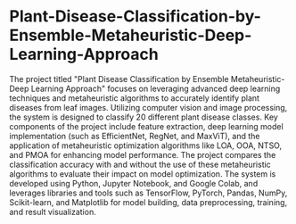 # Plant-Disease-Classification-by-Ensemble-Metaheuristic-Deep-Learning-Approach
The project titled "Plant Disease Classification by Ensemble Metaheuristic-Deep Learning Approach" focuses on leveraging advanced deep learning techniques and metaheuristic algorithms to accurately identify plant diseases from leaf images. Utilizing computer vision and image processing, the system is designed to classify 20 different plant disease classes. Key components of the project include feature extraction, deep learning model implementation (such as EfficientNet, RegNet, and MaxViT), and the application of metaheuristic optimization algorithms like LOA, OOA, NTSO, and PMOA for enhancing model performance. The project compares the classification accuracy with and without the use of these metaheuristic algorithms to evaluate their impact on model optimization. The system is developed using Python, Jupyter Notebook, and Google Colab, and leverages libraries and tools such as TensorFlow, PyTorch, Pandas, NumPy, Scikit-learn, and Matplotlib for model building, data preprocessing, training, and result visualization.
